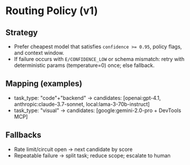 # Routing Policy (v1)

## Strategy
- Prefer cheapest model that satisfies `confidence >= 0.95`, policy flags, and context window.
- If failure occurs with `E/CONFIDENCE_LOW` or schema mismatch: retry with deterministic params (temperature=0) once; else fallback.

## Mapping (examples)
- task_type: "code"+"backend" → candidates: [openai:gpt-4.1, anthropic:claude-3.7-sonnet, local:lama-3-70b-instruct]
- task_type: "visual" → candidates: [google:gemini-2.0-pro + DevTools MCP]

## Fallbacks
- Rate limit/circuit open → next candidate by score
- Repeatable failure → split task; reduce scope; escalate to human

